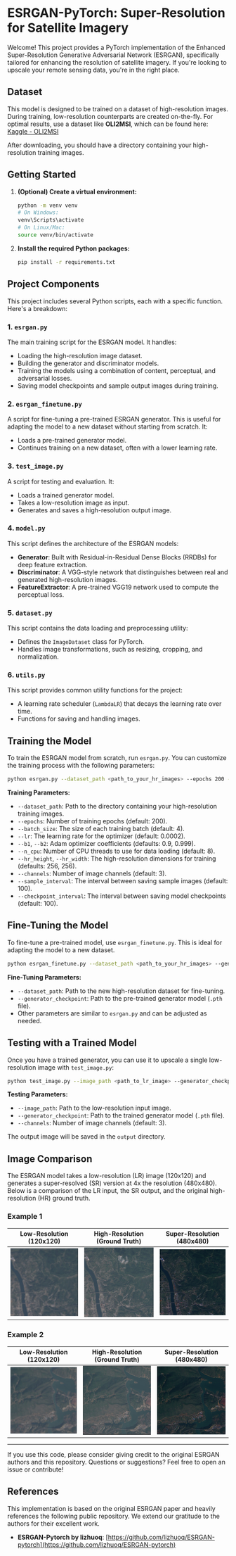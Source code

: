 # ESRGAN-PyTorch: Super-Resolution for Satellite Imagery

Welcome! This project provides a PyTorch implementation of the Enhanced Super-Resolution Generative Adversarial Network (ESRGAN), specifically tailored for enhancing the resolution of satellite imagery. If you're looking to upscale your remote sensing data, you're in the right place.

## Dataset

This model is designed to be trained on a dataset of high-resolution images. During training, low-resolution counterparts are created on-the-fly. For optimal results, use a dataset like **OLI2MSI**, which can be found here: [Kaggle - OLI2MSI](https://www.kaggle.com/datasets/nexuswho/oli2msi)

After downloading, you should have a directory containing your high-resolution training images.

## Getting Started

1.  **(Optional) Create a virtual environment:**
    ```bash
    python -m venv venv
    # On Windows:
    venv\Scripts\activate
    # On Linux/Mac:
    source venv/bin/activate
    ```

2.  **Install the required Python packages:**
    ```bash
    pip install -r requirements.txt
    ```

## Project Components

This project includes several Python scripts, each with a specific function. Here's a breakdown:

### 1. `esrgan.py`

The main training script for the ESRGAN model. It handles:

-   Loading the high-resolution image dataset.
-   Building the generator and discriminator models.
-   Training the models using a combination of content, perceptual, and adversarial losses.
-   Saving model checkpoints and sample output images during training.

### 2. `esrgan_finetune.py`

A script for fine-tuning a pre-trained ESRGAN generator. This is useful for adapting the model to a new dataset without starting from scratch. It:

-   Loads a pre-trained generator model.
-   Continues training on a new dataset, often with a lower learning rate.

### 3. `test_image.py`

A script for testing and evaluation. It:

-   Loads a trained generator model.
-   Takes a low-resolution image as input.
-   Generates and saves a high-resolution output image.

### 4. `model.py`

This script defines the architecture of the ESRGAN models:

-   **Generator**: Built with Residual-in-Residual Dense Blocks (RRDBs) for deep feature extraction.
-   **Discriminator**: A VGG-style network that distinguishes between real and generated high-resolution images.
-   **FeatureExtractor**: A pre-trained VGG19 network used to compute the perceptual loss.

### 5. `dataset.py`

This script contains the data loading and preprocessing utility:

-   Defines the `ImageDataset` class for PyTorch.
-   Handles image transformations, such as resizing, cropping, and normalization.

### 6. `utils.py`

This script provides common utility functions for the project:

-   A learning rate scheduler (`LambdaLR`) that decays the learning rate over time.
-   Functions for saving and handling images.

## Training the Model

To train the ESRGAN model from scratch, run `esrgan.py`. You can customize the training process with the following parameters:

```bash
python esrgan.py --dataset_path <path_to_your_hr_images> --epochs 200 --batch_size 4
```

**Training Parameters:**
- `--dataset_path`: Path to the directory containing your high-resolution training images.
- `--epochs`: Number of training epochs (default: 200).
- `--batch_size`: The size of each training batch (default: 4).
- `--lr`: The learning rate for the optimizer (default: 0.0002).
- `--b1`, `--b2`: Adam optimizer coefficients (defaults: 0.9, 0.999).
- `--n_cpu`: Number of CPU threads to use for data loading (default: 8).
- `--hr_height`, `--hr_width`: The high-resolution dimensions for training (defaults: 256, 256).
- `--channels`: Number of image channels (default: 3).
- `--sample_interval`: The interval between saving sample images (default: 100).
- `--checkpoint_interval`: The interval between saving model checkpoints (default: 100).

## Fine-Tuning the Model

To fine-tune a pre-trained model, use `esrgan_finetune.py`. This is ideal for adapting the model to a new dataset.

```bash
python esrgan_finetune.py --dataset_path <path_to_your_hr_images> --generator_checkpoint <path_to_generator.pth>
```

**Fine-Tuning Parameters:**
- `--dataset_path`: Path to the new high-resolution dataset for fine-tuning.
- `--generator_checkpoint`: Path to the pre-trained generator model (`.pth` file).
- Other parameters are similar to `esrgan.py` and can be adjusted as needed.

## Testing with a Trained Model

Once you have a trained generator, you can use it to upscale a single low-resolution image with `test_image.py`:

```bash
python test_image.py --image_path <path_to_lr_image> --generator_checkpoint <path_to_generator.pth>
```

**Testing Parameters:**
- `--image_path`: Path to the low-resolution input image.
- `--generator_checkpoint`: Path to the trained generator model (`.pth` file).
- `--channels`: Number of image channels (default: 3).

The output image will be saved in the `output` directory.

## Image Comparison

The ESRGAN model takes a low-resolution (LR) image (120x120) and generates a super-resolved (SR) version at 4x the resolution (480x480). Below is a comparison of the LR input, the SR output, and the original high-resolution (HR) ground truth.

### Example 1
| Low-Resolution (120x120) | High-Resolution (Ground Truth) | Super-Resolution (480x480) |
|:---:|:---:|:---:|
| ![LR Image](Images/LR.jpg) | ![HR Image](Images/HR.jpg) | ![SR Image](Images/SR.png) |

### Example 2
| Low-Resolution (120x120) | High-Resolution (Ground Truth) | Super-Resolution (480x480) |
|:---:|:---:|:---:|
| ![LR Image 2](Images/LR2.jpg) | ![HR Image 2](Images/HR2.jpg) | ![SR Image 2](Images/SR2.png) |

---

If you use this code, please consider giving credit to the original ESRGAN authors and this repository. Questions or suggestions? Feel free to open an issue or contribute!

## References

This implementation is based on the original ESRGAN paper and heavily references the following public repository. We extend our gratitude to the authors for their excellent work.

- **ESRGAN-Pytorch by lizhuoq**: [https://github.com/lizhuoq/ESRGAN-pytorch](https://github.com/lizhuoq/ESRGAN-pytorch)
